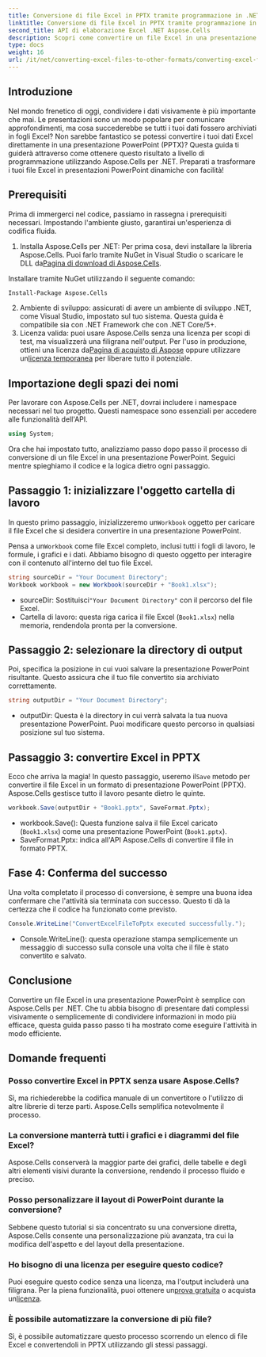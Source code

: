 ```yaml
---
title: Conversione di file Excel in PPTX tramite programmazione in .NET
linktitle: Conversione di file Excel in PPTX tramite programmazione in .NET
second_title: API di elaborazione Excel .NET Aspose.Cells
description: Scopri come convertire un file Excel in una presentazione PowerPoint (PPTX) a livello di programmazione utilizzando Aspose.Cells per .NET con questa guida dettagliata.
type: docs
weight: 16
url: /it/net/converting-excel-files-to-other-formats/converting-excel-file-to-pptx/
---
```

## Introduzione

Nel mondo frenetico di oggi, condividere i dati visivamente è più importante che mai. Le presentazioni sono un modo popolare per comunicare approfondimenti, ma cosa succederebbe se tutti i tuoi dati fossero archiviati in fogli Excel? Non sarebbe fantastico se potessi convertire i tuoi dati Excel direttamente in una presentazione PowerPoint (PPTX)? Questa guida ti guiderà attraverso come ottenere questo risultato a livello di programmazione utilizzando Aspose.Cells per .NET. Preparati a trasformare i tuoi file Excel in presentazioni PowerPoint dinamiche con facilità!

## Prerequisiti

Prima di immergerci nel codice, passiamo in rassegna i prerequisiti necessari. Impostando l'ambiente giusto, garantirai un'esperienza di codifica fluida.

1. Installa Aspose.Cells per .NET: Per prima cosa, devi installare la libreria Aspose.Cells. Puoi farlo tramite NuGet in Visual Studio o scaricare le DLL da[Pagina di download di Aspose.Cells](https://releases.aspose.com/cells/net/).

Installare tramite NuGet utilizzando il seguente comando:
```bash
Install-Package Aspose.Cells
```
2. Ambiente di sviluppo: assicurati di avere un ambiente di sviluppo .NET, come Visual Studio, impostato sul tuo sistema. Questa guida è compatibile sia con .NET Framework che con .NET Core/5+.
3.  Licenza valida: puoi usare Aspose.Cells senza una licenza per scopi di test, ma visualizzerà una filigrana nell'output. Per l'uso in produzione, ottieni una licenza da[Pagina di acquisto di Aspose](https://purchase.aspose.com/buy) oppure utilizzare un[licenza temporanea](https://purchase.aspose.com/temporary-license/) per liberare tutto il potenziale.

## Importazione degli spazi dei nomi

Per lavorare con Aspose.Cells per .NET, dovrai includere i namespace necessari nel tuo progetto. Questi namespace sono essenziali per accedere alle funzionalità dell'API.

```csharp
using System;
```

Ora che hai impostato tutto, analizziamo passo dopo passo il processo di conversione di un file Excel in una presentazione PowerPoint. Seguici mentre spieghiamo il codice e la logica dietro ogni passaggio.

## Passaggio 1: inizializzare l'oggetto cartella di lavoro

 In questo primo passaggio, inizializzeremo un`Workbook` oggetto per caricare il file Excel che si desidera convertire in una presentazione PowerPoint.

 Pensa a un`Workbook` come file Excel completo, inclusi tutti i fogli di lavoro, le formule, i grafici e i dati. Abbiamo bisogno di questo oggetto per interagire con il contenuto all'interno del tuo file Excel.

```csharp
string sourceDir = "Your Document Directory";
Workbook workbook = new Workbook(sourceDir + "Book1.xlsx");
```

-  sourceDir: Sostituisci`"Your Document Directory"` con il percorso del file Excel.
- Cartella di lavoro: questa riga carica il file Excel (`Book1.xlsx`) nella memoria, rendendola pronta per la conversione.

## Passaggio 2: selezionare la directory di output

Poi, specifica la posizione in cui vuoi salvare la presentazione PowerPoint risultante. Questo assicura che il tuo file convertito sia archiviato correttamente.

```csharp
string outputDir = "Your Document Directory";
```

- outputDir: Questa è la directory in cui verrà salvata la tua nuova presentazione PowerPoint. Puoi modificare questo percorso in qualsiasi posizione sul tuo sistema.

## Passaggio 3: convertire Excel in PPTX

 Ecco che arriva la magia! In questo passaggio, useremo il`Save` metodo per convertire il file Excel in un formato di presentazione PowerPoint (PPTX). Aspose.Cells gestisce tutto il lavoro pesante dietro le quinte.

```csharp
workbook.Save(outputDir + "Book1.pptx", SaveFormat.Pptx);
```

- workbook.Save(): Questa funzione salva il file Excel caricato (`Book1.xlsx`) come una presentazione PowerPoint (`Book1.pptx`).
- SaveFormat.Pptx: indica all'API Aspose.Cells di convertire il file in formato PPTX.

## Fase 4: Conferma del successo

Una volta completato il processo di conversione, è sempre una buona idea confermare che l'attività sia terminata con successo. Questo ti dà la certezza che il codice ha funzionato come previsto.

```csharp
Console.WriteLine("ConvertExcelFileToPptx executed successfully.");
```

- Console.WriteLine(): questa operazione stampa semplicemente un messaggio di successo sulla console una volta che il file è stato convertito e salvato.

## Conclusione

Convertire un file Excel in una presentazione PowerPoint è semplice con Aspose.Cells per .NET. Che tu abbia bisogno di presentare dati complessi visivamente o semplicemente di condividere informazioni in modo più efficace, questa guida passo passo ti ha mostrato come eseguire l'attività in modo efficiente.

## Domande frequenti

### Posso convertire Excel in PPTX senza usare Aspose.Cells?
Sì, ma richiederebbe la codifica manuale di un convertitore o l'utilizzo di altre librerie di terze parti. Aspose.Cells semplifica notevolmente il processo.

### La conversione manterrà tutti i grafici e i diagrammi del file Excel?
Aspose.Cells conserverà la maggior parte dei grafici, delle tabelle e degli altri elementi visivi durante la conversione, rendendo il processo fluido e preciso.

### Posso personalizzare il layout di PowerPoint durante la conversione?
Sebbene questo tutorial si sia concentrato su una conversione diretta, Aspose.Cells consente una personalizzazione più avanzata, tra cui la modifica dell'aspetto e del layout della presentazione.

### Ho bisogno di una licenza per eseguire questo codice?
Puoi eseguire questo codice senza una licenza, ma l'output includerà una filigrana. Per la piena funzionalità, puoi ottenere un[prova gratuita](https://releases.aspose.com/) o acquista un[licenza](https://purchase.aspose.com/buy).

### È possibile automatizzare la conversione di più file?
Sì, è possibile automatizzare questo processo scorrendo un elenco di file Excel e convertendoli in PPTX utilizzando gli stessi passaggi.